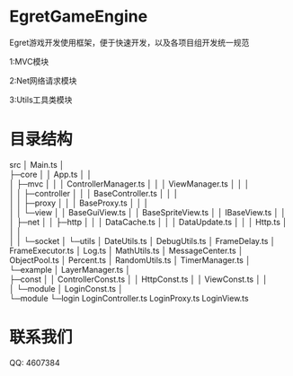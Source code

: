 EgretGameEngine
===============

Egret游戏开发使用框架，便于快速开发，以及各项目组开发统一规范

1:MVC模块

2:Net网络请求模块

3:Utils工具类模块

目录结构
===============

src
│  Main.ts
│  
├─core
│  │  App.ts
│  │  
│  ├─mvc
│  │  │  ControllerManager.ts
│  │  │  ViewManager.ts
│  │  │  
│  │  ├─controller
│  │  │      BaseController.ts
│  │  │      
│  │  ├─proxy
│  │  │      BaseProxy.ts
│  │  │      
│  │  └─view
│  │          BaseGuiView.ts
│  │          BaseSpriteView.ts
│  │          IBaseView.ts
│  │          
│  ├─net
│  │  ├─http
│  │  │      DataCache.ts
│  │  │      DataUpdate.ts
│  │  │      Http.ts
│  │  │      
│  │  └─socket
│  └─utils
│          DateUtils.ts
│          DebugUtils.ts
│          FrameDelay.ts
│          FrameExecutor.ts
│          Log.ts
│          MathUtils.ts
│          MessageCenter.ts
│          ObjectPool.ts
│          Percent.ts
│          RandomUtils.ts
│          TimerManager.ts
│          
└─example
    │  LayerManager.ts
    │  
    ├─const
    │  │  ControllerConst.ts
    │  │  HttpConst.ts
    │  │  ViewConst.ts
    │  │  
    │  └─module
    │          LoginConst.ts
    │          
    └─module
        └─login
                LoginController.ts
                LoginProxy.ts
                LoginView.ts
                

联系我们
===============
QQ: 4607384
